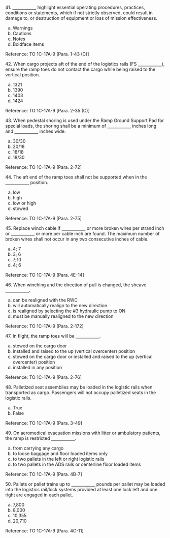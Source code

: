 <section>
<section>
<p>41. <span style="text-decoration: underline; white-space: pre;">                   </span> highlight essential operating procedures, practices, conditions or statements, which if not strictly observed, could result in damage to, or destruction of equipment or loss of mission effectiveness.</p>
<ol>
<li type="a">Warnings</li>
<li type="a" class="fragment highlight-green">Cautions</li>
<li type="a">Notes</li>
<li type="a">Boldface items</li>
</ol>
</section>
<section>Reference: TO 1C-17A-9 [Para. 1-43 (C)]</section>
</section>

<section>
<section>
<p>42. When cargo projects aft of the end of the logistics rails (FS <span style="text-decoration: underline; white-space: pre;">                   </span>), ensure the ramp toes do not contact the cargo while being raised to the vertical position.</p>
<ol>
<li type="a">1321</li>
<li type="a" class="fragment highlight-green">1390</li>
<li type="a">1403</li>
<li type="a">1424</li>
</ol>
</section>
<section>Reference: TO 1C-17A-9 [Para. 2-35 (C)]</section>
</section>

<section>
<section>
<p>43. When pedestal shoring is used under the Ramp Ground Support Pad for special loads, the shoring shall be a minimum of <span style="text-decoration: underline; white-space: pre;">                   </span> inches long and <span style="text-decoration: underline; white-space: pre;">                   </span> inches wide.</p>
<ol>
<li type="a">30/30</li>
<li type="a">20/18</li>
<li type="a">18/18</li>
<li type="a" class="fragment highlight-green">18/30</li>
</ol>
</section>
<section>Reference: TO 1C-17A-9 [Para. 2-72]</section>
</section>

<section>
<section>
<p>44. The aft end of the ramp toes shall not be supported when in the <span style="text-decoration: underline; white-space: pre;">                   </span> position.</p>
<ol>
<li type="a" class="fragment highlight-green">low</li>
<li type="a">high</li>
<li type="a">low or high</li>
<li type="a">stowed</li>
</ol>
</section>
<section>Reference: TO 1C-17A-9 [Para. 2-75]</section>
</section>

<section>
<section>
<p>45. Replace winch cable if <span style="text-decoration: underline; white-space: pre;">                   </span> or more broken wires per strand inch or <span style="text-decoration: underline; white-space: pre;">                   </span> or more per cable inch are found. The maximum number of broken wires shall not occur in any two consecutive inches of cable.</p>
<ol>
<li type="a" class="fragment highlight-green">4; 7</li>
<li type="a">3; 6</li>
<li type="a">7;10</li>
<li type="a">4; 6</li>
</ol>
</section>
<section>Reference: TO 1C-17A-9 [Para. 4E-14]</section>
</section>

<section>
<section>
<p>46. When winching and the direction of pull is changed, the sheave <span style="text-decoration: underline; white-space: pre;">                   </span>.</p>
<ol>
<li type="a">can be realigned with the RWC</li>
<li type="a">will automatically realign to the new direction</li>
<li type="a">is realigned by selecting the #3 hydraulic pump to ON</li>
<li type="a" class="fragment highlight-green">must be manually realigned to the new direction</li>
</ol>
</section>
<section>Reference: TO 1C-17A-9 [Para. 2-172]</section>
</section>

<section>
<section>
<p>47. In flight, the ramp toes will be <span style="text-decoration: underline; white-space: pre;">                   </span>.</p>
<ol>
<li type="a">stowed on the cargo door</li>
<li type="a">installed and raised to the up (vertical overcenter) position</li>
<li type="a" class="fragment highlight-green">stowed on the cargo door or installed and raised to the up (vertical overcenter) position</li>
<li type="a">installed in any position</li>
</ol>
</section>
<section>Reference: TO 1C-17A-9 [Para. 2-76]</section>
</section>

<section>
<section>
<p>48. Palletized seat assemblies may be loaded in the logistic rails when transported as cargo. Passengers will not occupy palletized seats in the logistic rails.</p>
<ol>
<li type="a" class="fragment highlight-green">True</li>
<li type="a">False</li>
</ol>
</section>
<section>Reference: TO 1C-17A-9 [Para. 3-49]</section>
</section>

<section>
<section>
<p>49. On aeromedical evacuation missions with litter or ambulatory patients, the ramp is restricted <span style="text-decoration: underline; white-space: pre;">                   </span>.</p>
<ol>
<li type="a">from carrying any cargo</li>
<li type="a">to loose baggage and floor loaded items only</li>
<li type="a">to two pallets in the left or right logistic rails</li>
<li type="a" class="fragment highlight-green">to two pallets in the ADS rails or centerline floor loaded items</li>
</ol>
</section>
<section>Reference: TO 1C-17A-9 [Para. 4B-7]</section>
</section>

<section>
<section>
<p>50. Pallets or pallet trains up to <span style="text-decoration: underline; white-space: pre;">                   </span> pounds per pallet may be loaded into the logistics rail/lock systems provided at least one lock left and one right are engaged in each pallet.</p>
<ol>
<li type="a">7,800</li>
<li type="a">8,000</li>
<li type="a" class="fragment highlight-green">10,355</li>
<li type="a">20,710</li>
</ol>
</section>
<section>Reference: TO 1C-17A-9 [Para. 4C-11]</section>
</section>
